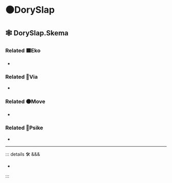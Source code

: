 # 🟠<move>DorySlap</move>

## 🕸 DorySlap.Skema

### Related 🟩<eko>Eko</eko>

-

### Related 🔻<via>Via</via>

-

### Related 🟠<move>Move</move>

-

### Related 💜<psike>Psike</psike>

-

---

<!-- =================================================== -->
<!-- =================================================== -->
<!-- =================================================== -->
<!-- =================================================== -->
<!-- =================================================== -->
::: details 🛠 <dev>&&&</dev>

-

:::

